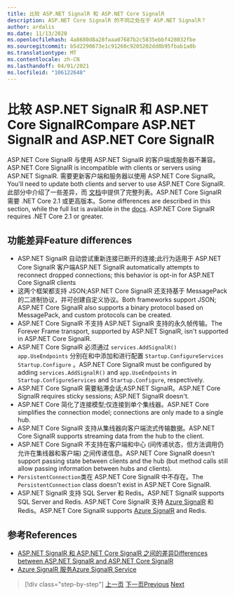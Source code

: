 ```yaml
---
title: 比较 ASP.NET SignalR 和 ASP.NET Core SignalR
description: ASP.NET Core SignalR 的不同之处在于 ASP.NET SignalR？
author: ardalis
ms.date: 11/13/2020
ms.openlocfilehash: 4a8680d8a28faaa07687b2c5835ebbf428032fbe
ms.sourcegitcommit: b5d2290673e1c91260c9205202dd8b95fbab1a0b
ms.translationtype: MT
ms.contentlocale: zh-CN
ms.lasthandoff: 04/01/2021
ms.locfileid: "106122648"
---
```

# <a name="compare-aspnet-signalr-and-aspnet-core-signalr"></a><span data-ttu-id="018c6-103">比较 ASP.NET SignalR 和 ASP.NET Core SignalR</span><span class="sxs-lookup"><span data-stu-id="018c6-103">Compare ASP.NET SignalR and ASP.NET Core SignalR</span></span>

<span data-ttu-id="018c6-104">ASP.NET Core SignalR 与使用 ASP.NET SignalR 的客户端或服务器不兼容。</span><span class="sxs-lookup"><span data-stu-id="018c6-104">ASP.NET Core SignalR is incompatible with clients or servers using ASP.NET SignalR.</span></span> <span data-ttu-id="018c6-105">需要更新客户端和服务器以使用 ASP.NET Core SignalR。</span><span class="sxs-lookup"><span data-stu-id="018c6-105">You'll need to update both clients and server to use ASP.NET Core SignalR.</span></span> <span data-ttu-id="018c6-106">此部分中介绍了一些差异，而 [文档](/aspnet/core/signalr/version-differences)中提供了完整列表。ASP.NET Core SignalR 需要 .NET Core 2.1 或更高版本。</span><span class="sxs-lookup"><span data-stu-id="018c6-106">Some differences are described in this section, while the full list is available in the [docs](/aspnet/core/signalr/version-differences). ASP.NET Core SignalR requires .NET Core 2.1 or greater.</span></span>

## <a name="feature-differences"></a><span data-ttu-id="018c6-107">功能差异</span><span class="sxs-lookup"><span data-stu-id="018c6-107">Feature differences</span></span>

- <span data-ttu-id="018c6-108">ASP.NET SignalR 自动尝试重新连接已断开的连接;此行为适用于 ASP.NET Core SignalR 客户端</span><span class="sxs-lookup"><span data-stu-id="018c6-108">ASP.NET SignalR automatically attempts to reconnect dropped connections; this behavior is opt-in for ASP.NET Core SignalR clients</span></span>
- <span data-ttu-id="018c6-109">这两个框架都支持 JSON;ASP.NET Core SignalR 还支持基于 MessagePack 的二进制协议，并可创建自定义协议。</span><span class="sxs-lookup"><span data-stu-id="018c6-109">Both frameworks support JSON; ASP.NET Core SignalR also supports a binary protocol based on MessagePack, and custom protocols can be created.</span></span>
- <span data-ttu-id="018c6-110">ASP.NET Core SignalR 不支持 ASP.NET SignalR 支持的永久帧传输。</span><span class="sxs-lookup"><span data-stu-id="018c6-110">The Forever Frame transport, supported by ASP.NET SignalR, isn't supported in ASP.NET Core SignalR.</span></span>
- <span data-ttu-id="018c6-111">ASP.NET Core SignalR 必须通过 `services.AddSignalR()` `app.UseEndpoints` 分别在和中添加和进行配置 `Startup.ConfigureServices` `Startup.Configure` 。</span><span class="sxs-lookup"><span data-stu-id="018c6-111">ASP.NET Core SignalR must be configured by adding `services.AddSignalR()` and `app.UseEndpoints` in `Startup.ConfigureServices` and `Startup.Configure`, respectively.</span></span>
- <span data-ttu-id="018c6-112">ASP.NET Core SignalR 需要粘滞会话;ASP.NET SignalR。</span><span class="sxs-lookup"><span data-stu-id="018c6-112">ASP.NET Core SignalR requires sticky sessions; ASP.NET SignalR doesn't.</span></span>
- <span data-ttu-id="018c6-113">ASP.NET Core 简化了连接模型;仅连接到单个集线器。</span><span class="sxs-lookup"><span data-stu-id="018c6-113">ASP.NET Core simplifies the connection model; connections are only made to a single hub.</span></span>
- <span data-ttu-id="018c6-114">ASP.NET Core SignalR 支持从集线器向客户端流式传输数据。</span><span class="sxs-lookup"><span data-stu-id="018c6-114">ASP.NET Core SignalR supports streaming data from the hub to the client.</span></span>
- <span data-ttu-id="018c6-115">ASP.NET Core SignalR 不支持在客户端和中心 (间传递状态，但方法调用仍允许在集线器和客户端) 之间传递信息。</span><span class="sxs-lookup"><span data-stu-id="018c6-115">ASP.NET Core SignalR doesn't support passing state between clients and the hub (but method calls still allow passing information between hubs and clients).</span></span>
- <span data-ttu-id="018c6-116">`PersistentConnection`类在 ASP.NET Core SignalR 中不存在。</span><span class="sxs-lookup"><span data-stu-id="018c6-116">The `PersistentConnection` class doesn't exist in ASP.NET Core SignalR.</span></span>
- <span data-ttu-id="018c6-117">ASP.NET SignalR 支持 SQL Server 和 Redis。</span><span class="sxs-lookup"><span data-stu-id="018c6-117">ASP.NET SignalR supports SQL Server and Redis.</span></span> <span data-ttu-id="018c6-118">ASP.NET Core SignalR 支持 [Azure SignalR](/azure/azure-signalr/) 和 Redis。</span><span class="sxs-lookup"><span data-stu-id="018c6-118">ASP.NET Core SignalR supports [Azure SignalR](/azure/azure-signalr/) and Redis.</span></span>

## <a name="references"></a><span data-ttu-id="018c6-119">参考</span><span class="sxs-lookup"><span data-stu-id="018c6-119">References</span></span>

- [<span data-ttu-id="018c6-120">ASP.NET SignalR 和 ASP.NET Core SignalR 之间的差异</span><span class="sxs-lookup"><span data-stu-id="018c6-120">Differences between ASP.NET SignalR and ASP.NET Core SignalR</span></span>](/aspnet/core/signalr/version-differences)
- [<span data-ttu-id="018c6-121">Azure SignalR 服务</span><span class="sxs-lookup"><span data-stu-id="018c6-121">Azure SignalR Service</span></span>](/azure/azure-signalr/)

>[!div class="step-by-step"]
><span data-ttu-id="018c6-122">[上一页](razor-differences.md)
>[下一页](testing-differences.md)</span><span class="sxs-lookup"><span data-stu-id="018c6-122">[Previous](razor-differences.md)
[Next](testing-differences.md)</span></span>
